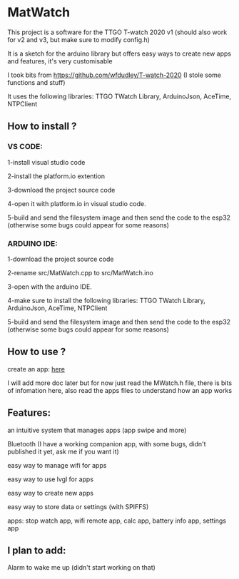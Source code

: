 # MatWatch
This project is a software for the TTGO T-watch 2020 v1 (should also work for v2 and v3, but make sure to modify config.h)

It is a sketch for the arduino library but offers easy ways to create new apps and features, it's very customisable

I took bits from https://github.com/wfdudley/T-watch-2020 (I stole some functions and stuff)

It uses the following libraries: TTGO TWatch Library, ArduinoJson, AceTime, NTPClient

<h2>How to install ?</h2>

<h3>VS CODE:</h3>

1-install visual studio code

2-install the platform.io extention

3-download the project source code

4-open it with platform.io in visual studio code.

5-build and send the filesystem image and then send the code to the esp32 (otherwise some bugs could appear for some reasons)

<h3>ARDUINO IDE:</h3>

1-download the project source code

2-rename src/MatWatch.cpp to src/MatWatch.ino

3-open with the arduino IDE.

4-make sure to install the following libraries: TTGO TWatch Library, ArduinoJson, AceTime, NTPClient

5-build and send the filesystem image and then send the code to the esp32 (otherwise some bugs could appear for some reasons)

<h2>How to use ?</h2>

create an app: [here](doc/create_an_app.md)

I will add more doc later but for now just read the MWatch.h file, there is bits of infomation here, also read the apps files to understand how an app works

<h2>Features:</h2>

an intuitive system that manages apps (app swipe and more)

Bluetooth (I have a working companion app, with some bugs, didn't published it yet, ask me if you want it)

easy way to manage wifi for apps

easy way to use lvgl for apps

easy way to create new apps

easy way to store data or settings (with SPIFFS)

apps: stop watch app, wifi remote app, calc app, battery info app, settings app

<h2>I plan to add:</h2>

Alarm to wake me up (didn't start working on that)
